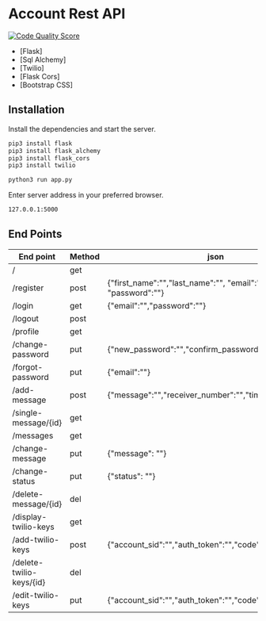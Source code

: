 # Account Rest API


[![Code Quality Score](https://www.code-inspector.com/project/25575/score/svg)](https://www.code-inspector.com/project/25575/status/svg)

- [Flask] 
- [Sql Alchemy]
- [Twilio]
- [Flask Cors] 
- [Bootstrap CSS] 


## Installation

Install the dependencies and start the server.

```sh
pip3 install flask
pip3 install flask_alchemy
pip3 install flask_cors
pip3 install twilio

python3 run app.py
```


 Enter server address in your preferred browser.

```sh
127.0.0.1:5000
```


## End Points


| End point | Method  | json |
| ------ | ------ | ----------|
| / | get | |
| /register |post | {"first_name":"","last_name":"",    "email":"",    "phone":"",   "password":""}|
| /login | get | {"email":"","password":""} |
| /logout | post|
| /profile | get|
| /change-password |put|{"new_password":"","confirm_password":""}|
|/forgot-password |put |{"email":""}|
|/add-message|post| {"message":"","receiver_number":"","time_scheduled":""} |
|/single-message/{id}|get|  |
|/messages|get|
|/change-message|put|{"message": ""}|
|/change-status|put|{"status": ""}|
|/delete-message/{id}|del|
|/display-twilio-keys|get|
|/add-twilio-keys|post| {"account_sid":"","auth_token":"","code":""} |
|/delete-twilio-keys/{id}|del|
|/edit-twilio-keys|put|{"account_sid":"","auth_token":"","code":""} |






